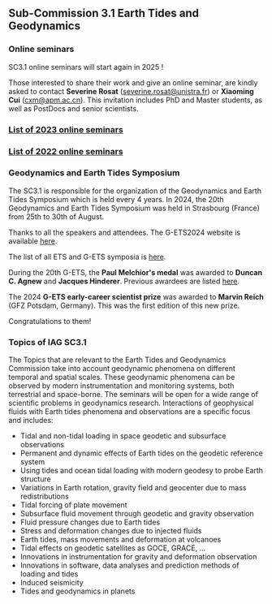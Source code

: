## Sub-Commission 3.1 Earth Tides and Geodynamics
### Online seminars

SC3.1 online seminars will start again in 2025 !

Those interested to share their work and give an online seminar, are kindly asked to contact **Severine Rosat** (severine.rosat@unistra.fr) or **Xiaoming Cui** (cxm@apm.ac.cn). This invitation includes PhD and Master students, as well as PostDocs and senior scientists.

### [List of 2023 online seminars](2023_seminars.md)

### [List of 2022 online seminars](2022_seminars.md)


### Geodynamics and Earth Tides Symposium
The SC3.1 is responsible for the organization of the Geodynamics and Earth Tides Symposium which is held every 4 years. In 2024, the 20th Geodynamics and Earth Tides Symposium was held in Strasbourg (France) from 25th to 30th of August.

Thanks to all the speakers and attendees. The G-ETS2024 website is available [here](https://g-ets2024.sciencesconf.org/).

The list of all ETS and G-ETS symposia is [here](G-ETS.md).

During the 20th G-ETS, the **Paul Melchior's medal** was awarded to **Duncan C. Agnew** and **Jacques Hinderer**. Previous awardees are listed [here](MelchiorPrize.md).

The 2024 **G-ETS early-career scientist prize** was awarded to **Marvin Reich** (GFZ Potsdam, Germany). This was the first edition of this new prize. 

Congratulations to them!

### Topics of IAG SC3.1
The Topics that are relevant to the Earth Tides and Geodynamics Commission take into account geodynamic phenomena on different temporal and spatial scales. These geodynamic phenomena can be observed by modern instrumentation and monitoring systems, both terrestrial and space-borne. The seminars will be open for a wide range of scientific problems in geodynamics research. Interactions of geophysical fluids with Earth tides phenomena and observations are a specific focus and includes:

- Tidal and non-tidal loading in space geodetic and subsurface observations
- Permanent and dynamic effects of Earth tides on the geodetic reference system
- Using tides and ocean tidal loading with modern geodesy to probe Earth structure
- Variations in Earth rotation, gravity field and geocenter due to mass redistributions
- Tidal forcing of plate movement
- Subsurface fluid movement through geodetic and gravity observation
- Fluid pressure changes due to Earth tides
- Stress and deformation changes due to injected fluids
- Earth tides, mass movements and deformation at volcanoes
- Tidal effects on geodetic satellites as GOCE, GRACE, …
- Innovations in instrumentation for gravity and deformation observation
- Innovations in software, data analyses and prediction methods of loading and tides
- Induced seismicity
- Tides and geodynamics in planets
